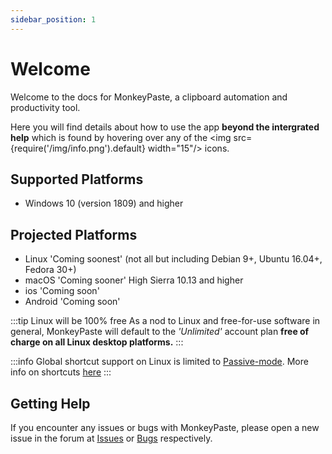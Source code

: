 ```yaml
---
sidebar_position: 1
---
```


# Welcome 

Welcome to the docs for MonkeyPaste, a clipboard automation and productivity tool. 

Here you will find details about how to use the app **beyond the intergrated help** which is found by hovering over any of the <img src={require('/img/info.png').default} width="15"/> icons.

## Supported Platforms
- Windows 10 (version 1809) and higher

## Projected Platforms
- Linux 'Coming soonest' (not all but including Debian 9+, Ubuntu 16.04+, Fedora 30+)
- macOS 'Coming sooner' High Sierra 10.13 and higher
- ios 'Coming soon'
- Android 'Coming soon'

:::tip Linux will be 100% free
As a nod to Linux and free-for-use software in general, MonkeyPaste will default to the *'Unlimited'* account plan **free of charge on all Linux desktop platforms.**
:::

:::info 
Global shortcut support on Linux is limited to [Passive-mode](shortcuts/index.md#global-routing-types). More info on shortcuts [here](../docs/shortcuts/index.md)
:::


## Getting Help

If you encounter any issues or bugs with MonkeyPaste, please open a new issue in the forum at [Issues](https://monkeypaste.com/forum/index.php?board=6.0) or [Bugs](https://monkeypaste.com/forum/index.php?board=5.0) respectively. 
